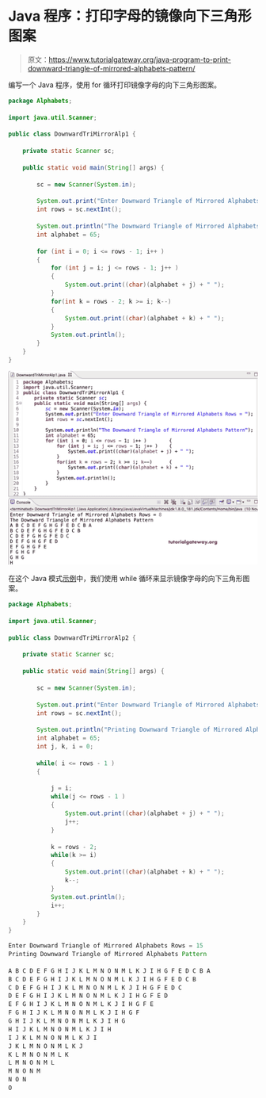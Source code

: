 # Java 程序：打印字母的镜像向下三角形图案

> 原文：<https://www.tutorialgateway.org/java-program-to-print-downward-triangle-of-mirrored-alphabets-pattern/>

编写一个 Java 程序，使用 for 循环打印镜像字母的向下三角形图案。

```java
package Alphabets;

import java.util.Scanner;

public class DownwardTriMirrorAlp1 {

	private static Scanner sc;

	public static void main(String[] args) {

		sc = new Scanner(System.in);	

		System.out.print("Enter Downward Triangle of Mirrored Alphabets Rows = ");
		int rows = sc.nextInt();

		System.out.println("The Downward Triangle of Mirrored Alphabets Pattern");
		int alphabet = 65;

		for (int i = 0; i <= rows - 1; i++ ) 
		{
			for (int j = i; j <= rows - 1; j++ ) 	
			{
				System.out.print((char)(alphabet + j) + " ");
			}
			for(int k = rows - 2; k >= i; k--)
			{
				System.out.print((char)(alphabet + k) + " ");
			}
			System.out.println();
		}
	}
}
```

![Java Program to Print Downward Triangle of Mirrored Alphabets Pattern](img/c053f20430a4d45bc12e89b707b2b842.png)

在这个 Java 模式[示例](https://www.tutorialgateway.org/learn-java-programs/)中，我们使用 while 循环来显示镜像字母的向下三角形图案。

```java
package Alphabets;

import java.util.Scanner;

public class DownwardTriMirrorAlp2 {

	private static Scanner sc;

	public static void main(String[] args) {

		sc = new Scanner(System.in);	

		System.out.print("Enter Downward Triangle of Mirrored Alphabets Rows = ");
		int rows = sc.nextInt();

		System.out.println("Printing Downward Triangle of Mirrored Alphabets Pattern\n");
		int alphabet = 65;
		int j, k, i = 0;

		while( i <= rows - 1 ) 
		{

			j = i;
			while(j <= rows - 1 ) 	
			{
				System.out.print((char)(alphabet + j) + " ");
				j++;
			}

			k = rows - 2;
			while(k >= i)
			{
				System.out.print((char)(alphabet + k) + " ");
				k--;
			}
			System.out.println();
			i++;
		}
	}
}
```

```java
Enter Downward Triangle of Mirrored Alphabets Rows = 15
Printing Downward Triangle of Mirrored Alphabets Pattern

A B C D E F G H I J K L M N O N M L K J I H G F E D C B A 
B C D E F G H I J K L M N O N M L K J I H G F E D C B 
C D E F G H I J K L M N O N M L K J I H G F E D C 
D E F G H I J K L M N O N M L K J I H G F E D 
E F G H I J K L M N O N M L K J I H G F E 
F G H I J K L M N O N M L K J I H G F 
G H I J K L M N O N M L K J I H G 
H I J K L M N O N M L K J I H 
I J K L M N O N M L K J I 
J K L M N O N M L K J 
K L M N O N M L K 
L M N O N M L 
M N O N M 
N O N 
O 
```